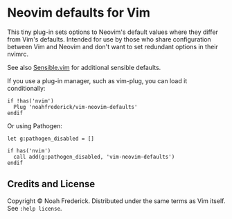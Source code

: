 # Neovim defaults for Vim

This tiny plug-in sets options to Neovim's default values where they differ from
Vim's defaults. Intended for use by those who share configuration between Vim
and Neovim and don't want to set redundant options in their nvimrc.

See also [Sensible.vim][sensible] for additional sensible defaults.

If you use a plug-in manager, such as vim-plug, you can load it conditionally:

```vim
if !has('nvim')
  Plug 'noahfrederick/vim-neovim-defaults'
endif
```

Or using Pathogen:

```vim
let g:pathogen_disabled = []

if has('nvim')
  call add(g:pathogen_disabled, 'vim-neovim-defaults')
endif
```

## Credits and License

Copyright © Noah Frederick. Distributed under the same terms as Vim itself.
See `:help license`.

[sensible]: https://github.com/tpope/vim-sensible

